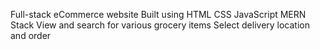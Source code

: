 Full-stack eCommerce website
Built using HTML CSS JavaScript
MERN Stack
View and search for various grocery items
Select delivery location and order
